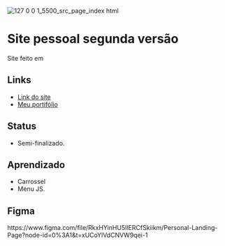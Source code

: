 ![127 0 0 1_5500_src_page_index html](https://user-images.githubusercontent.com/88604193/204832469-878fb9d8-06b8-4d40-861a-987aeadf5a2a.png)
<h1>Site pessoal segunda versão</h1>
<p>Site feito em 
</p>
<h2>Links</h2>
<ul>
  <li>
    <a href="https://harrypotterapiproject.netlify.app">Link do site</a>
  </li>
  <li>
    <a href="https://sabrinaalves.tk" target="_blank">Meu portifólio</a>
  </li>
</ul>
<h2>Status</h2>
<ul>
  <li>Semi-finalizado.</li>
</ul>
<h2>Aprendizado</h2>
<ul>
  <li>Carrossel</li>
  <li>Menu JS.</li>
</ul>
<h2>Figma</h2>
<p>https://www.figma.com/file/RkxHYinHU5lIERCfSkiikm/Personal-Landing-Page?node-id=0%3A1&t=xUCoYlVdCNVW9qei-1</p>